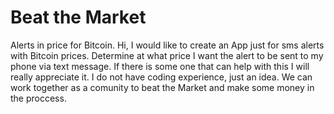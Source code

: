 # Beat the Market 
Alerts in price for Bitcoin.
Hi, I would like to create an App just for sms alerts with Bitcoin prices.
Determine at what price I want the alert to be sent to my phone via text message. 
If there is some one that can help with this I will really appreciate it. 
I do not have coding experience, just an idea. 
We can work together as a comunity to beat the Market and make some money in the proccess. 
